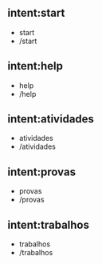 ## intent:start
- start
- /start

## intent:help
- help
- /help

## intent:atividades
- atividades
- /atividades

## intent:provas
- provas
- /provas

## intent:trabalhos
- trabalhos
- /trabalhos

